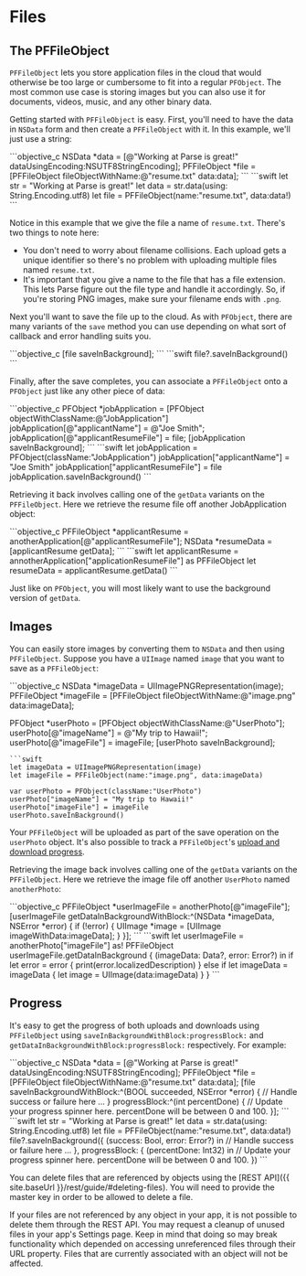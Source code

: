 # Files

## The PFFileObject

`PFFileObject` lets you store application files in the cloud that would otherwise be too large or cumbersome to fit into a regular `PFObject`. The most common use case is storing images but you can also use it for documents, videos, music, and any other binary data.

Getting started with `PFFileObject` is easy. First, you'll need to have the data in `NSData` form and then create a `PFFileObject` with it. In this example, we'll just use a string:

<div class="language-toggle" markdown="1">
```objective_c
NSData *data = [@"Working at Parse is great!" dataUsingEncoding:NSUTF8StringEncoding];
PFFileObject *file = [PFFileObject fileObjectWithName:@"resume.txt" data:data];
```
```swift
let str = "Working at Parse is great!"
let data = str.data(using: String.Encoding.utf8)
let file = PFFileObject(name:"resume.txt", data:data!)
```
</div>

Notice in this example that we give the file a name of `resume.txt`. There's two things to note here:

*   You don't need to worry about filename collisions. Each upload gets a unique identifier so there's no problem with uploading multiple files named `resume.txt`.
*   It's important that you give a name to the file that has a file extension. This lets Parse figure out the file type and handle it accordingly. So, if you're storing PNG images, make sure your filename ends with `.png`.

Next you'll want to save the file up to the cloud. As with `PFObject`, there are many variants of the `save` method you can use depending on what sort of callback and error handling suits you.

<div class="language-toggle" markdown="1">
```objective_c
[file saveInBackground];
```
```swift
file?.saveInBackground()
```
</div>

Finally, after the save completes, you can associate a `PFFileObject` onto a `PFObject` just like any other piece of data:

<div class="language-toggle" markdown="1">
```objective_c
PFObject *jobApplication = [PFObject objectWithClassName:@"JobApplication"]
jobApplication[@"applicantName"] = @"Joe Smith";
jobApplication[@"applicantResumeFile"] = file;
[jobApplication saveInBackground];
```
```swift
let jobApplication = PFObject(className:"JobApplication")
jobApplication["applicantName"] = "Joe Smith"
jobApplication["applicantResumeFile"] = file
jobApplication.saveInBackground()
```
</div>

Retrieving it back involves calling one of the `getData` variants on the `PFFileObject`. Here we retrieve the resume file off another JobApplication object:

<div class="language-toggle" markdown="1">
```objective_c
PFFileObject *applicantResume = anotherApplication[@"applicantResumeFile"];
NSData *resumeData = [applicantResume getData];
```
```swift
let applicantResume = annotherApplication["applicationResumeFile"] as PFFileObject
let resumeData = applicantResume.getData()
```
</div>

Just like on `PFObject`, you will most likely want to use the background version of `getData`.

## Images

You can easily store images by converting them to `NSData` and then using `PFFileObject`. Suppose you have a `UIImage` named `image` that you want to save as a `PFFileObject`:

<div class="language-toggle" markdown="1">
```objective_c
NSData *imageData = UIImagePNGRepresentation(image);
PFFileObject *imageFile = [PFFileObject fileObjectWithName:@"image.png" data:imageData];

PFObject *userPhoto = [PFObject objectWithClassName:@"UserPhoto"];
userPhoto[@"imageName"] = @"My trip to Hawaii!";
userPhoto[@"imageFile"] = imageFile;
[userPhoto saveInBackground];
```
```swift
let imageData = UIImagePNGRepresentation(image)
let imageFile = PFFileObject(name:"image.png", data:imageData)

var userPhoto = PFObject(className:"UserPhoto")
userPhoto["imageName"] = "My trip to Hawaii!"
userPhoto["imageFile"] = imageFile
userPhoto.saveInBackground()
```
</div>

Your `PFFileObject` will be uploaded as part of the save operation on the `userPhoto` object. It's also possible to track a `PFFileObject`'s [upload and download progress](#progress).

Retrieving the image back involves calling one of the `getData` variants on the `PFFileObject`. Here we retrieve the image file off another `UserPhoto` named `anotherPhoto`:

<div class="language-toggle" markdown="1">
```objective_c
PFFileObject *userImageFile = anotherPhoto[@"imageFile"];
[userImageFile getDataInBackgroundWithBlock:^(NSData *imageData, NSError *error) {
    if (!error) {
        UIImage *image = [UIImage imageWithData:imageData];
    }
}];
```
```swift
let userImageFile = anotherPhoto["imageFile"] as! PFFileObject
userImageFile.getDataInBackground { (imageData: Data?, error: Error?) in
    if let error = error {
        print(error.localizedDescription)
    } else if let imageData = imageData {
        let image = UIImage(data:imageData)
    }
}
```
</div>

## Progress

It's easy to get the progress of both uploads and downloads using `PFFileObject` using `saveInBackgroundWithBlock:progressBlock:` and `getDataInBackgroundWithBlock:progressBlock:` respectively. For example:

<div class="language-toggle" markdown="1">
```objective_c
NSData *data = [@"Working at Parse is great!" dataUsingEncoding:NSUTF8StringEncoding];
PFFileObject *file = [PFFileObject fileObjectWithName:@"resume.txt" data:data];
[file saveInBackgroundWithBlock:^(BOOL succeeded, NSError *error) {
  // Handle success or failure here ...
} progressBlock:^(int percentDone) {
  // Update your progress spinner here. percentDone will be between 0 and 100.
}];
```
```swift
let str = "Working at Parse is great!"
let data = str.data(using: String.Encoding.utf8)
let file = PFFileObject(name:"resume.txt", data:data!)
file?.saveInBackground({ (success: Bool, error: Error?) in
    // Handle success or failure here ...
}, progressBlock: { (percentDone: Int32) in
    // Update your progress spinner here. percentDone will be between 0 and 100.
})
```
</div>

You can delete files that are referenced by objects using the [REST API]({{ site.baseUrl }}/rest/guide/#deleting-files). You will need to provide the master key in order to be allowed to delete a file.

If your files are not referenced by any object in your app, it is not possible to delete them through the REST API. You may request a cleanup of unused files in your app's Settings page. Keep in mind that doing so may break functionality which depended on accessing unreferenced files through their URL property. Files that are currently associated with an object will not be affected.
